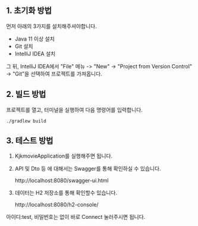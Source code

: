 ## 1. 초기화 방법
먼저 아래의 3가지를 설치해주셔야합니다.
- Java 11 이상 설치
- Git 설치
- IntelliJ IDEA 설치

그 뒤, IntelliJ IDEA에서 "File" 메뉴 -> "New" -> "Project from Version Control" -> "Git"을 선택하여 프로젝트를 가져옵니다.

## 2. 빌드 방법
프로젝트를 열고, 터미널을 실행하여 다음 명령어를 입력합니다.

    ./gradlew build
## 3. 테스트 방법

1. KjkmovieApplication를 실행해주면 됩니다.
2. API 및 Dto 등 에 대해서는 Swagger를 통해 확인하실 수 있습니다. 


    http://localhost:8080/swagger-ui.html

3. 데이터는 H2 저장소를 통해 확인할수 있습니다.


    http://localhost:8080/h2-console/

아이디:test, 비밀번호는 없이 바로 Connect 눌러주시면 됩니다.


